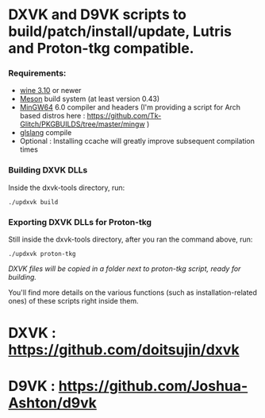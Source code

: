# DXVK and D9VK scripts to build/patch/install/update, Lutris and Proton-tkg compatible.

### Requirements:
- [wine 3.10](https://www.winehq.org/) or newer
- [Meson](http://mesonbuild.com/) build system (at least version 0.43)
- [MinGW64](http://mingw-w64.org/) 6.0 compiler and headers (I'm providing a script for Arch based distros here : https://github.com/Tk-Glitch/PKGBUILDS/tree/master/mingw )
- [glslang](https://github.com/KhronosGroup/glslang) compile
- Optional : Installing ccache will greatly improve subsequent compilation times

### Building DXVK DLLs

Inside the dxvk-tools directory, run:
```
./updxvk build
```

### Exporting DXVK DLLs for Proton-tkg

Still inside the dxvk-tools directory, after you ran the command above, run:
```
./updxvk proton-tkg
```
*DXVK files will be copied in a folder next to proton-tkg script, ready for building.*


You'll find more details on the various functions (such as installation-related ones) of these scripts right inside them.

# DXVK : https://github.com/doitsujin/dxvk

# D9VK : https://github.com/Joshua-Ashton/d9vk
